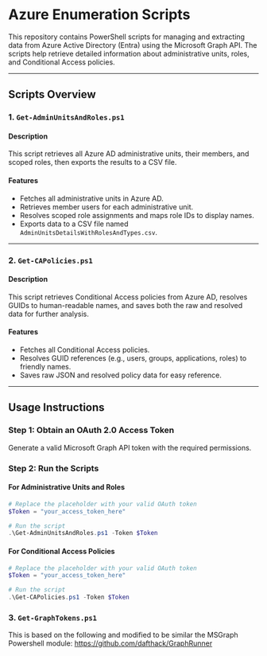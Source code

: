 # Azure Enumeration Scripts

This repository contains PowerShell scripts for managing and extracting data from Azure Active Directory (Entra) using the Microsoft Graph API. The scripts help retrieve detailed information about administrative units, roles, and Conditional Access policies.

---

## Scripts Overview

### 1. `Get-AdminUnitsAndRoles.ps1`

#### Description

This script retrieves all Azure AD administrative units, their members, and scoped roles, then exports the results to a CSV file.

#### Features

- Fetches all administrative units in Azure AD.
- Retrieves member users for each administrative unit.
- Resolves scoped role assignments and maps role IDs to display names.
- Exports data to a CSV file named `AdminUnitsDetailsWithRolesAndTypes.csv`.

---

### 2. `Get-CAPolicies.ps1`

#### Description

This script retrieves Conditional Access policies from Azure AD, resolves GUIDs to human-readable names, and saves both the raw and resolved data for further analysis.

#### Features

- Fetches all Conditional Access policies.
- Resolves GUID references (e.g., users, groups, applications, roles) to friendly names.
- Saves raw JSON and resolved policy data for easy reference.

---

## Usage Instructions

### Step 1: Obtain an OAuth 2.0 Access Token

Generate a valid Microsoft Graph API token with the required permissions.

### Step 2: Run the Scripts

#### For Administrative Units and Roles

```powershell
# Replace the placeholder with your valid OAuth token
$Token = "your_access_token_here"

# Run the script
.\Get-AdminUnitsAndRoles.ps1 -Token $Token
```

#### For Conditional Access Policies

```powershell
# Replace the placeholder with your valid OAuth token
$Token = "your_access_token_here"

# Run the script
.\Get-CAPolicies.ps1 -Token $Token
```

### 3. `Get-GraphTokens.ps1`
This is based on the following and modified to be similar the MSGraph Powershell module:
https://github.com/dafthack/GraphRunner

